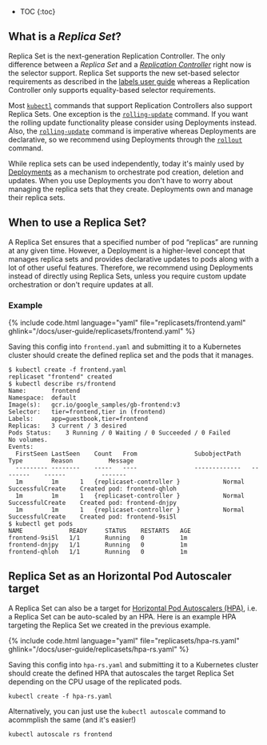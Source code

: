 ---
---

* TOC
{:toc}

## What is a _Replica Set_?

Replica Set is the next-generation Replication Controller. The only difference
between a _Replica Set_ and a
[_Replication Controller_](/docs/user-guide/replication-controller/) right now is
the selector support. Replica Set supports the new set-based selector requirements
as described in the [labels user guide](/docs/user-guide/labels/#label-selectors)
whereas a Replication Controller only supports equality-based selector requirements.

Most [`kubectl`](/docs/user-guide/kubectl/kubectl/) commands that support
Replication Controllers also support Replica Sets. One exception is the
[`rolling-update`](/docs/user-guide/kubectl/kubectl_rolling-update/) command. If
you want the rolling update functionality please consider using Deployments
instead. Also, the
[`rolling-update`](/docs/user-guide/kubectl/kubectl_rolling-update/) command is
imperative whereas Deployments are declarative, so we recommend using Deployments
through the [`rollout`](/docs/user-guide/kubectl/kubectl_rollout/) command.

While replica sets can be used independently, today it's mainly used by
[Deployments](/docs/user-guide/deployments/) as a mechanism to orchestrate pod
creation, deletion and updates. When you use Deployments you don't have to worry
about managing the replica sets that they create. Deployments own and manage
their replica sets.

## When to use a Replica Set?

A Replica Set ensures that a specified number of pod “replicas” are running at any given
time. However, a Deployment is a higher-level concept that manages replica sets and
provides declarative updates to pods along with a lot of other useful features.
Therefore, we recommend using Deployments instead of directly using Replica Sets, unless
you require custom update orchestration or don't require updates at all.

### Example

{% include code.html language="yaml" file="replicasets/frontend.yaml" ghlink="/docs/user-guide/replicasets/frontend.yaml" %}

Saving this config into `frontend.yaml` and submitting it to a Kubernetes cluster should
create the defined replica set and the pods that it manages.

```shell
$ kubectl create -f frontend.yaml 
replicaset "frontend" created
$ kubectl describe rs/frontend
Name:		frontend
Namespace:	default
Image(s):	gcr.io/google_samples/gb-frontend:v3
Selector:	tier=frontend,tier in (frontend)
Labels:		app=guestbook,tier=frontend
Replicas:	3 current / 3 desired
Pods Status:	3 Running / 0 Waiting / 0 Succeeded / 0 Failed
No volumes.
Events:
  FirstSeen	LastSeen	Count	From				SubobjectPath	Type		Reason			Message
  ---------	--------	-----	----				-------------	--------	------			-------
  1m		1m		1	{replicaset-controller }			Normal		SuccessfulCreate	Created pod: frontend-qhloh
  1m		1m		1	{replicaset-controller }			Normal		SuccessfulCreate	Created pod: frontend-dnjpy
  1m		1m		1	{replicaset-controller }			Normal		SuccessfulCreate	Created pod: frontend-9si5l
$ kubectl get pods
NAME             READY     STATUS    RESTARTS   AGE
frontend-9si5l   1/1       Running   0          1m
frontend-dnjpy   1/1       Running   0          1m
frontend-qhloh   1/1       Running   0          1m
```

## Replica Set as an Horizontal Pod Autoscaler target

A Replica Set can also be a target for
[Horizontal Pod Autoscalers (HPA)](/docs/user-guide/horizontal-pod-autoscaling/),
i.e. a Replica Set can be auto-scaled by an HPA. Here is an example HPA targeting
the Replica Set we created in the previous example.

{% include code.html language="yaml" file="replicasets/hpa-rs.yaml" ghlink="/docs/user-guide/replicasets/hpa-rs.yaml" %}


Saving this config into `hpa-rs.yaml` and submitting it to a Kubernetes cluster should
create the defined HPA that autoscales the target Replica Set depending on the CPU usage
of the replicated pods.

```shell
kubectl create -f hpa-rs.yaml
```

Alternatively, you can just use the `kubectl autoscale` command to acommplish the same
(and it's easier!)

```shell
kubectl autoscale rs frontend
```
